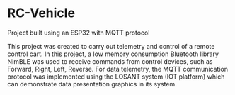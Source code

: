 # RC-Vehicle
 Project built using an ESP32 with MQTT protocol

This project was created to carry out telemetry and control of a remote control cart. In this project, a low memory consumption Bluetooth library NimBLE was used to receive commands from control devices, such as Forward, Right, Left, Reverse. For data telemetry, the MQTT communication protocol was implemented using the LOSANT system (IOT platform) which can demonstrate data presentation graphics in its system.
